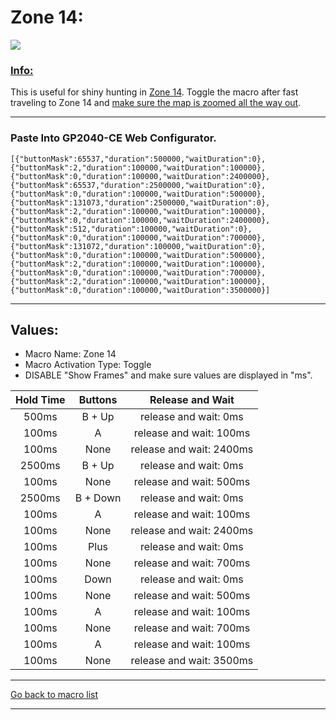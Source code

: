 # Zone 14:

<img src="/Macro-Images/Zone_14.gif" />

### <ins>Info:</ins>
This is useful for shiny hunting in [Zone 14](https://www.serebii.net/pokearth/lumiosecity/wildzone14.shtml). Toggle the macro after fast traveling to Zone 14 and [make sure the map is zoomed all the way out](https://github.com/OngoGablogian/Legends_Z-A_Macros?tab=readme-ov-file#map-zoom-info).

----

### Paste Into GP2040-CE Web Configurator.
```
[{"buttonMask":65537,"duration":500000,"waitDuration":0},{"buttonMask":2,"duration":100000,"waitDuration":100000},{"buttonMask":0,"duration":100000,"waitDuration":2400000},{"buttonMask":65537,"duration":2500000,"waitDuration":0},{"buttonMask":0,"duration":100000,"waitDuration":500000},{"buttonMask":131073,"duration":2500000,"waitDuration":0},{"buttonMask":2,"duration":100000,"waitDuration":100000},{"buttonMask":0,"duration":100000,"waitDuration":2400000},{"buttonMask":512,"duration":100000,"waitDuration":0},{"buttonMask":0,"duration":100000,"waitDuration":700000},{"buttonMask":131072,"duration":100000,"waitDuration":0},{"buttonMask":0,"duration":100000,"waitDuration":500000},{"buttonMask":2,"duration":100000,"waitDuration":100000},{"buttonMask":0,"duration":100000,"waitDuration":700000},{"buttonMask":2,"duration":100000,"waitDuration":100000},{"buttonMask":0,"duration":100000,"waitDuration":3500000}]
```

----

## Values:

* Macro Name: Zone 14
* Macro Activation Type: Toggle
* DISABLE "Show Frames" and make sure values are displayed in "ms".

| Hold Time | Buttons | Release and Wait |
| :---: | :---: | :---: |
| 500ms  | B + Up   | release and wait: 0ms    |
| 100ms  | A        | release and wait: 100ms  |
| 100ms  | None     | release and wait: 2400ms |
| 2500ms | B + Up   | release and wait: 0ms    |
| 100ms  | None     | release and wait: 500ms  |
| 2500ms | B + Down | release and wait: 0ms    |
| 100ms  | A        | release and wait: 100ms  |
| 100ms  | None     | release and wait: 2400ms |
| 100ms  | Plus     | release and wait: 0ms    |
| 100ms  | None     | release and wait: 700ms  |
| 100ms  | Down     | release and wait: 0ms    |
| 100ms  | None     | release and wait: 500ms  |
| 100ms  | A        | release and wait: 100ms  |
| 100ms  | None     | release and wait: 700ms  |
| 100ms  | A        | release and wait: 100ms  |
| 100ms  | None     | release and wait: 3500ms |

----

[Go back to macro list](https://github.com/OngoGablogian/Legends_Z-A_Macros/tree/main?tab=readme-ov-file#included-macros)

----
